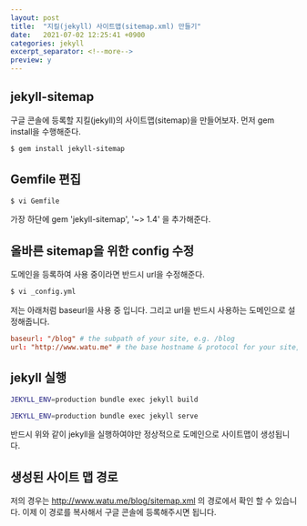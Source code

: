 ```yaml
---
layout: post
title:  "지킬(jekyll) 사이트맵(sitemap.xml) 만들기"
date:   2021-07-02 12:25:41 +0900
categories: jekyll
excerpt_separator: <!--more-->
preview: y
---
```


## jekyll-sitemap

구글 콘솔에 등록할 지킬(jekyll)의 사이트맵(sitemap)을 만들어보자.
먼저 gem install을 수행해준다.

<!--more-->

``` bash
$ gem install jekyll-sitemap
```

## Gemfile 편집

``` bash
$ vi Gemfile
```

가장 하단에 gem 'jekyll-sitemap', '~> 1.4' 을 추가해준다.


## 올바른 sitemap을 위한 config 수정

도메인을 등록하여 사용 중이라면 반드시 url을 수정해준다.

``` bash
$ vi _config.yml
```

저는 아래처럼 baseurl을 사용 중 입니다.
그리고 url을 반드시 사용하는 도메인으로 설정해줍니다.

``` conf
baseurl: "/blog" # the subpath of your site, e.g. /blog
url: "http://www.watu.me" # the base hostname & protocol for your site, e.g. http://example.com
```

## jekyll 실행

``` bash
JEKYLL_ENV=production bundle exec jekyll build
```

``` bash
JEKYLL_ENV=production bundle exec jekyll serve
```

반드시 위와 같이 jekyll을 실행하여야만 정상적으로 도메인으로 사이트맵이 생성됩니다.

## 생성된 사이트 맵 경로

저의 경우는 http://www.watu.me/blog/sitemap.xml 의 경로에서 확인 할 수 있습니다.
이제 이 경로를 복사해서 구글 콘솔에 등록해주시면 됩니다.